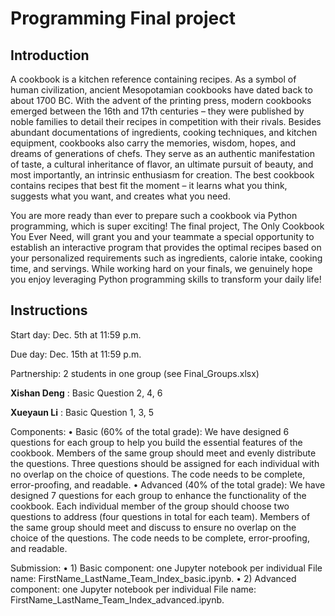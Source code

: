 # Programming Final project

## Introduction

A cookbook is a kitchen reference containing recipes. As a symbol of human civilization, ancient Mesopotamian cookbooks have dated back to about 1700 BC. With the advent of the printing press, modern cookbooks emerged between the 16th and 17th centuries – they were published by noble families to detail their recipes in competition with their rivals. Besides abundant documentations of ingredients, cooking techniques, and kitchen equipment, cookbooks also carry the memories, wisdom, hopes, and dreams of generations of chefs. They serve as an authentic manifestation of taste, a cultural inheritance of flavor, an ultimate pursuit of beauty, and most importantly, an intrinsic enthusiasm for creation. The best cookbook contains recipes that best fit the moment – it learns what you think, suggests what you want, and creates what you need. 

You are more ready than ever to prepare such a cookbook via Python programming, which is super exciting! The final project, The Only Cookbook You Ever Need, will grant you and your teammate a special opportunity to establish an interactive program that provides the optimal recipes based on your personalized requirements such as ingredients, calorie intake, cooking time, and servings. While working hard on your finals, we genuinely hope you enjoy leveraging Python programming skills to transform your daily life!

## Instructions

Start day: Dec. 5th at 11:59 p.m. 

Due day: Dec. 15th at 11:59 p.m.  

Partnership: 2 students in one group (see Final_Groups.xlsx)

**Xishan Deng** : Basic Question 2, 4, 6

**Xueyaun Li** : Basic Question 1, 3, 5

Components:
•	Basic (60% of the total grade): We have designed 6 questions for each group to help you build the essential features of the cookbook. Members of the same group should meet and evenly distribute the questions. Three questions should be assigned for each individual with no overlap on the choice of questions. The code needs to be complete, error-proofing, and readable. 
•	Advanced (40% of the total grade): We have designed 7 questions for each group to enhance the functionality of the cookbook. Each individual member of the group should choose two questions to address (four questions in total for each team). Members of the same group should meet and discuss to ensure no overlap on the choice of the questions. The code needs to be complete, error-proofing, and readable. 

Submission:
•	1) Basic component: one Jupyter notebook per individual 
File name: FirstName_LastName_Team_Index_basic.ipynb.
•	2) Advanced component: one Jupyter notebook per individual
File name: FirstName_LastName_Team_Index_advanced.ipynb.
